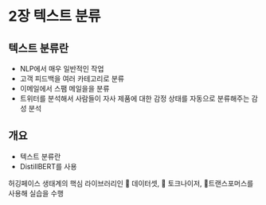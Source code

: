 # 2장 텍스트 분류

## 텍스트 분류란

* NLP에서 매우 일반적인 작업
* 고객 피드백을 여러 카테고리로 분류
* 이메일에서 스팸 메일을을 분류
* 트위터를 분석해서 사람들이 자사 제품에 대한 감정 상태를 자동으로 분류해주는 감성 분석



## 개요

* 텍스트 분류란
* DistillBERT를 사용



허깅페이스 생태계의 핵심 라이브러리인 🤗 데이터셋, 🤗 토크나이저, 🤗트랜스포머스를 사용해 실습을 수행